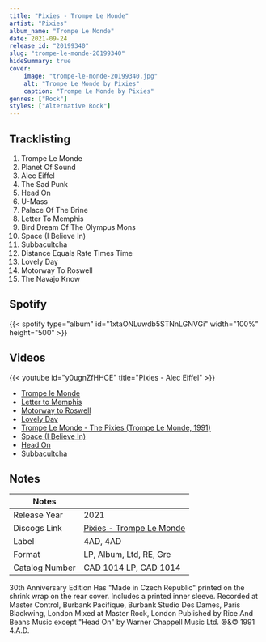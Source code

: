 ```yaml
---
title: "Pixies - Trompe Le Monde"
artist: "Pixies"
album_name: "Trompe Le Monde"
date: 2021-09-24
release_id: "20199340"
slug: "trompe-le-monde-20199340"
hideSummary: true
cover:
    image: "trompe-le-monde-20199340.jpg"
    alt: "Trompe Le Monde by Pixies"
    caption: "Trompe Le Monde by Pixies"
genres: ["Rock"]
styles: ["Alternative Rock"]
---
```

## Tracklisting
1. Trompe Le Monde
2. Planet Of Sound
3. Alec Eiffel
4. The Sad Punk
5. Head On
6. U-Mass
7. Palace Of The Brine
8. Letter To Memphis
9. Bird Dream Of The Olympus Mons
10. Space (I Believe In)
11. Subbacultcha
12. Distance Equals Rate Times Time
13. Lovely Day
14. Motorway To Roswell
15. The Navajo Know
## Spotify
{{< spotify type="album" id="1xtaONLuwdb5STNnLGNVGi" width="100%" height="500" >}}

## Videos
{{< youtube id="y0ugnZfHHCE" title="Pixies - Alec Eiffel" >}}
- [Trompe le Monde](https://www.youtube.com/watch?v=hp7NgLIWCiE)
- [Letter to Memphis](https://www.youtube.com/watch?v=8-0chE9P5UM)
- [Motorway to Roswell](https://www.youtube.com/watch?v=mPzLGTgyAw4)
- [Lovely Day](https://www.youtube.com/watch?v=BdVt1IXdGpQ)
- [Trompe Le Monde - The Pixies (Trompe Le Monde, 1991)](https://www.youtube.com/watch?v=zx2A_CayxWY)
- [Space (I Believe In)](https://www.youtube.com/watch?v=Xf5mRBPzTQ4)
- [Head On](https://www.youtube.com/watch?v=oliTZ5hQcjI)
- [Subbacultcha](https://www.youtube.com/watch?v=SWYsAbbx0rQ)

## Notes
| Notes          |             |
| ---------------| ----------- |
| Release Year   | 2021 |
| Discogs Link   | [Pixies - Trompe Le Monde](https://www.discogs.com/release/20199340-Pixies-Trompe-Le-Monde) |
| Label          | 4AD, 4AD |
| Format         | LP, Album, Ltd, RE, Gre |
| Catalog Number | CAD 1014 LP, CAD 1014 |

30th Anniversary Edition Has "Made in Czech Republic" printed on the shrink wrap on the rear cover.  Includes a printed inner sleeve.  Recorded at Master Control, Burbank Pacifique, Burbank Studio Des Dames, Paris Blackwing, London Mixed at Master Rock, London  Published by Rice And Beans Music except "Head On" by Warner Chappell Music Ltd.  ℗&© 1991 4.A.D.
